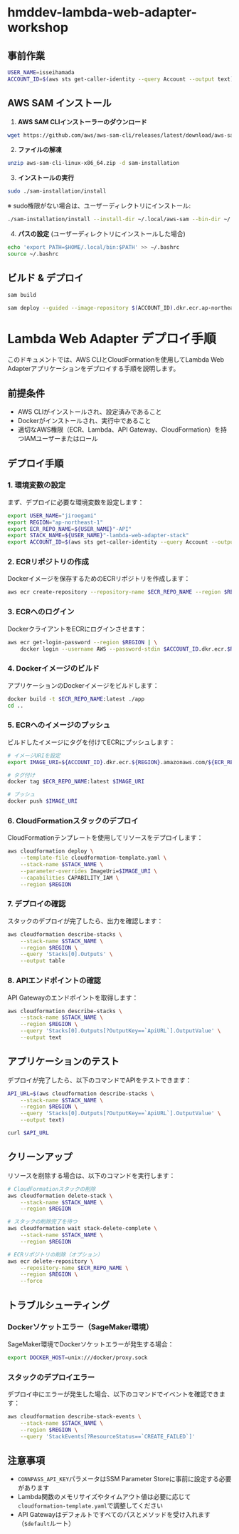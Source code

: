 # hmddev-lambda-web-adapter-workshop

## 事前作業

```bash
USER_NAME=isseihamada
ACCOUNT_ID=$(aws sts get-caller-identity --query Account --output text)
```

## AWS SAM インストール

1. **AWS SAM CLIインストーラーのダウンロード**
```bash
wget https://github.com/aws/aws-sam-cli/releases/latest/download/aws-sam-cli-linux-x86_64.zip
```

2. **ファイルの解凍**
```bash
unzip aws-sam-cli-linux-x86_64.zip -d sam-installation
```

3. **インストールの実行**
```bash
sudo ./sam-installation/install
```

   ※ sudo権限がない場合は、ユーザーディレクトリにインストール:
```bash
./sam-installation/install --install-dir ~/.local/aws-sam --bin-dir ~/.local/bin
```

4. **パスの設定** (ユーザーディレクトリにインストールした場合)
```bash
echo 'export PATH=$HOME/.local/bin:$PATH' >> ~/.bashrc
source ~/.bashrc
```

## ビルド & デプロイ

```bash
sam build
```

```bash
sam deploy --guided --image-repository $(ACCOUNT_ID).dkr.ecr.ap-northeast-1.amazonaws.com/connpassApi-$(USER_NAME)
```

# Lambda Web Adapter デプロイ手順

このドキュメントでは、AWS CLIとCloudFormationを使用してLambda Web Adapterアプリケーションをデプロイする手順を説明します。

## 前提条件

- AWS CLIがインストールされ、設定済みであること
- Dockerがインストールされ、実行中であること
- 適切なAWS権限（ECR、Lambda、API Gateway、CloudFormation）を持つIAMユーザーまたはロール

## デプロイ手順

### 1. 環境変数の設定

まず、デプロイに必要な環境変数を設定します：

```bash
export USER_NAME="jiroegami"
export REGION="ap-northeast-1"
export ECR_REPO_NAME=${USER_NAME}"-API"
export STACK_NAME=${USER_NAME}"-lambda-web-adapter-stack"
export ACCOUNT_ID=$(aws sts get-caller-identity --query Account --output text)
```

### 2. ECRリポジトリの作成

Dockerイメージを保存するためのECRリポジトリを作成します：

```bash
aws ecr create-repository --repository-name $ECR_REPO_NAME --region $REGION
```

### 3. ECRへのログイン

DockerクライアントをECRにログインさせます：

```bash
aws ecr get-login-password --region $REGION | \
    docker login --username AWS --password-stdin $ACCOUNT_ID.dkr.ecr.$REGION.amazonaws.com
```

### 4. Dockerイメージのビルド

アプリケーションのDockerイメージをビルドします：

```bash
docker build -t $ECR_REPO_NAME:latest ./app
cd ..
```

### 5. ECRへのイメージのプッシュ

ビルドしたイメージにタグを付けてECRにプッシュします：

```bash
# イメージURIを設定
export IMAGE_URI=${ACCOUNT_ID}.dkr.ecr.${REGION}.amazonaws.com/${ECR_REPO_NAME}:latest

# タグ付け
docker tag $ECR_REPO_NAME:latest $IMAGE_URI

# プッシュ
docker push $IMAGE_URI
```

### 6. CloudFormationスタックのデプロイ

CloudFormationテンプレートを使用してリソースをデプロイします：

```bash
aws cloudformation deploy \
    --template-file cloudformation-template.yaml \
    --stack-name $STACK_NAME \
    --parameter-overrides ImageUri=$IMAGE_URI \
    --capabilities CAPABILITY_IAM \
    --region $REGION
```

### 7. デプロイの確認

スタックのデプロイが完了したら、出力を確認します：

```bash
aws cloudformation describe-stacks \
    --stack-name $STACK_NAME \
    --region $REGION \
    --query 'Stacks[0].Outputs' \
    --output table
```

### 8. APIエンドポイントの確認

API Gatewayのエンドポイントを取得します：

```bash
aws cloudformation describe-stacks \
    --stack-name $STACK_NAME \
    --region $REGION \
    --query 'Stacks[0].Outputs[?OutputKey==`ApiURL`].OutputValue' \
    --output text
```

## アプリケーションのテスト

デプロイが完了したら、以下のコマンドでAPIをテストできます：

```bash
API_URL=$(aws cloudformation describe-stacks \
    --stack-name $STACK_NAME \
    --region $REGION \
    --query 'Stacks[0].Outputs[?OutputKey==`ApiURL`].OutputValue' \
    --output text)

curl $API_URL
```

## クリーンアップ

リソースを削除する場合は、以下のコマンドを実行します：

```bash
# CloudFormationスタックの削除
aws cloudformation delete-stack \
    --stack-name $STACK_NAME \
    --region $REGION

# スタックの削除完了を待つ
aws cloudformation wait stack-delete-complete \
    --stack-name $STACK_NAME \
    --region $REGION

# ECRリポジトリの削除（オプション）
aws ecr delete-repository \
    --repository-name $ECR_REPO_NAME \
    --region $REGION \
    --force
```

## トラブルシューティング

### Dockerソケットエラー（SageMaker環境）

SageMaker環境でDockerソケットエラーが発生する場合：

```bash
export DOCKER_HOST=unix:///docker/proxy.sock
```

### スタックのデプロイエラー

デプロイ中にエラーが発生した場合、以下のコマンドでイベントを確認できます：

```bash
aws cloudformation describe-stack-events \
    --stack-name $STACK_NAME \
    --region $REGION \
    --query 'StackEvents[?ResourceStatus==`CREATE_FAILED`]'
```

## 注意事項

- `CONNPASS_API_KEY`パラメータはSSM Parameter Storeに事前に設定する必要があります
- Lambda関数のメモリサイズやタイムアウト値は必要に応じて`cloudformation-template.yaml`で調整してください
- API Gatewayはデフォルトですべてのパスとメソッドを受け入れます（`$default`ルート）